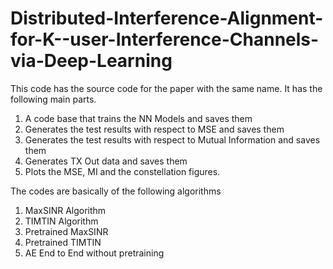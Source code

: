 # Distributed-Interference-Alignment-for-K--user-Interference-Channels-via-Deep-Learning

This code has the source code for the paper with the same name.
It has the following main parts.
1) A code base that trains the NN Models and saves them
2) Generates the test results with respect to MSE and saves them
3) Generates the test results with respect to Mutual Information and saves them
4) Generates TX Out data and saves them
5) Plots the MSE, MI and the constellation figures.

The codes are basically of the following algorithms
1) MaxSINR Algorithm
2) TIMTIN Algorithm
3) Pretrained MaxSINR
4) Pretrained TIMTIN
5) AE End to End without pretraining
